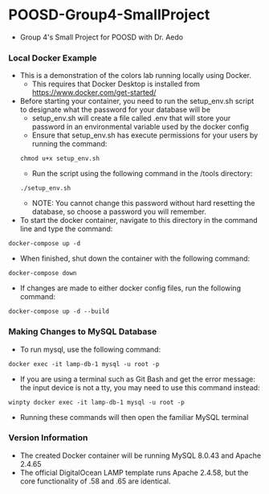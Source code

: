 # POOSD-Group4-SmallProject
- Group 4's Small Project for POOSD with Dr. Aedo
### Local Docker Example
- This is a demonstration of the colors lab running locally using Docker.
    - This requires that Docker Desktop is installed from https://www.docker.com/get-started/
- Before starting your container, you need to run the setup_env.sh script to designate what the password for your database will be
    - setup_env.sh will create a file called .env that will store your password in an environmental variable used by the docker config
    - Ensure that setup_env.sh has execute permissions for your users by running the command:
    ```
    chmod u+x setup_env.sh
    ```
    - Run the script using the following command in the /tools directory:
    ```
    ./setup_env.sh
    ```
    - NOTE: You cannot change this password without hard resetting the database, so choose a password you will remember.
- To start the docker container, navigate to this directory in the command line and type the command:
```
docker-compose up -d
```
- When finished, shut down the container with the following command:
```
docker-compose down
```
- If changes are made to either docker config files, run the following command:
```
docker-compose up -d --build
```
### Making Changes to MySQL Database
- To run mysql, use the following command:
```
docker exec -it lamp-db-1 mysql -u root -p
```
- If you are using a terminal such as Git Bash and get the error message: the input device is not a tty, you may need to use this command instead:
```
winpty docker exec -it lamp-db-1 mysql -u root -p
```
- Running these commands will then open the familiar MySQL terminal
### Version Information
- The created Docker container will be running MySQL 8.0.43 and Apache 2.4.65
- The official DigitalOcean LAMP template runs Apache 2.4.58, but the core functionality of .58 and .65 are identical.

